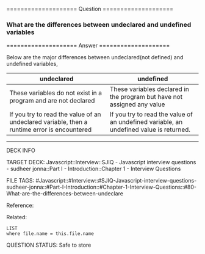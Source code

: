 ==================== Question ====================  

### What are the differences between undeclared and undefined variables  

==================== Answer ====================  

Below are the major differences between undeclared(not defined) and undefined
variables,

| undeclared                                                                                  | undefined                                                                              |
| ------------------------------------------------------------------------------------------- | -------------------------------------------------------------------------------------- |
| These variables do not exist in a program and are not declared                              | These variables declared in the program but have not assigned any value                |
| If you try to read the value of an undeclared variable, then a runtime error is encountered | If you try to read the value of an undefined variable, an undefined value is returned. |

---

DECK INFO

TARGET DECK: Javascript::Interview::SJIQ - Javascript interview questions -
sudheer jonna::Part I - Introduction::Chapter 1 - Interview Questions

FILE TAGS:
#Javascript::#Interview::#SJIQ-Javascript-interview-questions-sudheer-jonna::#Part-I-Introduction::#Chapter-1-Interview-Questions::#80-What-are-the-differences-between-undeclare

Reference:

Related:

```dataview
LIST
where file.name = this.file.name
```

QUESTION STATUS: Safe to store
